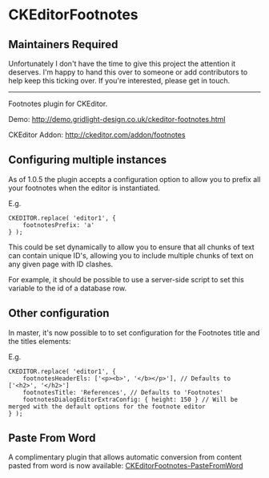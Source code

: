 CKEditorFootnotes
==================

Maintainers Required
--------------------

Unfortunately I don't have the time to give this project the attention it deserves. I'm happy to hand this over to someone or add contributors to help keep this ticking over.
If you're interested, please get in touch.

---

Footnotes plugin for CKEditor.

Demo: http://demo.gridlight-design.co.uk/ckeditor-footnotes.html

CKEditor Addon: http://ckeditor.com/addon/footnotes

Configuring multiple instances
------------------------------

As of 1.0.5 the plugin accepts a configuration option to allow you to prefix all your footnotes when the editor is instantiated.

E.g.

~~~
CKEDITOR.replace( 'editor1', {
    footnotesPrefix: 'a'
} );
~~~

This could be set dynamically to allow you to ensure that all chunks of text can contain unique ID's, allowing you to include multiple chunks of text on any given page with ID clashes.

For example, it should be possible to use a server-side script to set this variable to the id of a database row.


Other configuration
-------------------

In master, it's now possible to to set configuration for the Footnotes title and the titles elements:

E.g.

~~~
CKEDITOR.replace( 'editor1', {
    footnotesHeaderEls: ['<p><b>', '</b></p>'], // Defaults to ['<h2>', '</h2>']
    footnotesTitle: 'References', // Defaults to 'Footnotes'
    footnotesDialogEditorExtraConfig: { height: 150 } // Will be merged with the default options for the footnote editor
} );
~~~

Paste From Word
---------------

A complimentary plugin that allows automatic conversion from content pasted from word is now available:
[CKEditorFootnotes-PasteFromWord](https://github.com/andykirk/CKEditorFootnotes-PasteFromWord)

